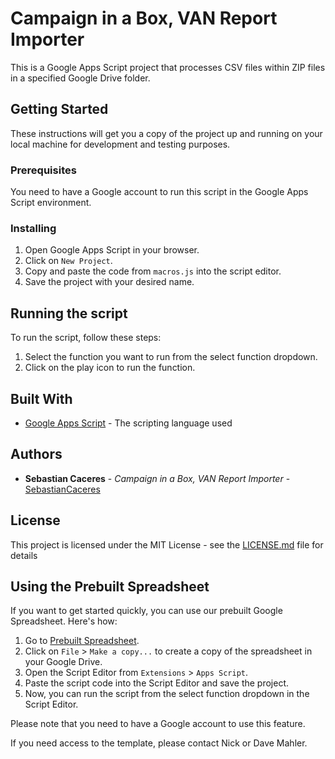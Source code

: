 # Campaign in a Box, VAN Report Importer

This is a Google Apps Script project that processes CSV files within ZIP files in a specified Google Drive folder.

## Getting Started

These instructions will get you a copy of the project up and running on your local machine for development and testing purposes.

### Prerequisites

You need to have a Google account to run this script in the Google Apps Script environment.

### Installing

1. Open Google Apps Script in your browser.
2. Click on `New Project`.
3. Copy and paste the code from `macros.js` into the script editor.
4. Save the project with your desired name.

## Running the script

To run the script, follow these steps:

1. Select the function you want to run from the select function dropdown.
2. Click on the play icon to run the function.

## Built With

* [Google Apps Script](https://developers.google.com/apps-script) - The scripting language used

## Authors

* **Sebastian Caceres** - *Campaign in a Box, VAN Report Importer* - [SebastianCaceres](https://github.com/SebastianCaceres/)

## License

This project is licensed under the MIT License - see the [LICENSE.md](LICENSE.md) file for details

## Using the Prebuilt Spreadsheet

If you want to get started quickly, you can use our prebuilt Google Spreadsheet. Here's how:

1. Go to [Prebuilt Spreadsheet](https://docs.google.com/spreadsheets/d/1ZO4C2JnS4Z-QF5EEXGjZcA6inW1ZOpqtoqtByZeuCc4/edit?usp=drive_link).
2. Click on `File` > `Make a copy...` to create a copy of the spreadsheet in your Google Drive.
3. Open the Script Editor from `Extensions` > `Apps Script`.
4. Paste the script code into the Script Editor and save the project.
5. Now, you can run the script from the select function dropdown in the Script Editor.

Please note that you need to have a Google account to use this feature.

If you need access to the template, please contact Nick or Dave Mahler.
